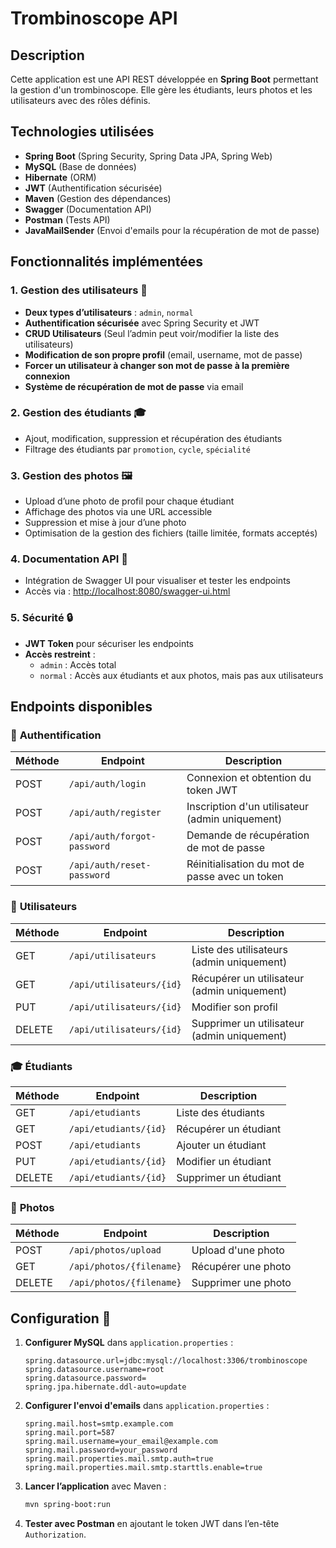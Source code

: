 # Trombinoscope API

## Description
Cette application est une API REST développée en **Spring Boot** permettant la gestion d'un trombinoscope. Elle gère les étudiants, leurs photos et les utilisateurs avec des rôles définis.

## Technologies utilisées
- **Spring Boot** (Spring Security, Spring Data JPA, Spring Web)
- **MySQL** (Base de données)
- **Hibernate** (ORM)
- **JWT** (Authentification sécurisée)
- **Maven** (Gestion des dépendances)
- **Swagger** (Documentation API)
- **Postman** (Tests API)
- **JavaMailSender** (Envoi d'emails pour la récupération de mot de passe)

## Fonctionnalités implémentées

### 1. Gestion des utilisateurs 👥
- **Deux types d’utilisateurs** : `admin`, `normal`
- **Authentification sécurisée** avec Spring Security et JWT
- **CRUD Utilisateurs** (Seul l’admin peut voir/modifier la liste des utilisateurs)
- **Modification de son propre profil** (email, username, mot de passe)
- **Forcer un utilisateur à changer son mot de passe à la première connexion**
- **Système de récupération de mot de passe** via email

### 2. Gestion des étudiants 🎓
- Ajout, modification, suppression et récupération des étudiants
- Filtrage des étudiants par `promotion`, `cycle`, `spécialité`

### 3. Gestion des photos 🖼️
- Upload d’une photo de profil pour chaque étudiant
- Affichage des photos via une URL accessible
- Suppression et mise à jour d’une photo
- Optimisation de la gestion des fichiers (taille limitée, formats acceptés)

### 4. Documentation API 📜
- Intégration de Swagger UI pour visualiser et tester les endpoints
- Accès via : [http://localhost:8080/swagger-ui.html](http://localhost:8080/swagger-ui.html)

### 5. Sécurité 🔒
- **JWT Token** pour sécuriser les endpoints
- **Accès restreint** :
  - `admin` : Accès total
  - `normal` : Accès aux étudiants et aux photos, mais pas aux utilisateurs

## Endpoints disponibles
### 🔑 **Authentification**
| Méthode | Endpoint               | Description |
|---------|-----------------------|-------------|
| POST    | `/api/auth/login`     | Connexion et obtention du token JWT |
| POST    | `/api/auth/register`  | Inscription d'un utilisateur (admin uniquement) |
| POST    | `/api/auth/forgot-password` | Demande de récupération de mot de passe |
| POST    | `/api/auth/reset-password`  | Réinitialisation du mot de passe avec un token |

### 👥 **Utilisateurs**
| Méthode | Endpoint                   | Description |
|---------|---------------------------|-------------|
| GET     | `/api/utilisateurs`        | Liste des utilisateurs (admin uniquement) |
| GET     | `/api/utilisateurs/{id}`   | Récupérer un utilisateur (admin uniquement) |
| PUT     | `/api/utilisateurs/{id}`   | Modifier son profil |
| DELETE  | `/api/utilisateurs/{id}`   | Supprimer un utilisateur (admin uniquement) |

### 🎓 **Étudiants**
| Méthode | Endpoint                  | Description |
|---------|--------------------------|-------------|
| GET     | `/api/etudiants`          | Liste des étudiants |
| GET     | `/api/etudiants/{id}`     | Récupérer un étudiant |
| POST    | `/api/etudiants`          | Ajouter un étudiant |
| PUT     | `/api/etudiants/{id}`     | Modifier un étudiant |
| DELETE  | `/api/etudiants/{id}`     | Supprimer un étudiant |

### 📸 **Photos**
| Méthode | Endpoint                 | Description |
|---------|-------------------------|-------------|
| POST    | `/api/photos/upload`    | Upload d'une photo |
| GET     | `/api/photos/{filename}` | Récupérer une photo |
| DELETE  | `/api/photos/{filename}` | Supprimer une photo |

## Configuration 🔧

1. **Configurer MySQL** dans `application.properties` :
   ```properties
   spring.datasource.url=jdbc:mysql://localhost:3306/trombinoscope
   spring.datasource.username=root
   spring.datasource.password=
   spring.jpa.hibernate.ddl-auto=update
   ```

2. **Configurer l'envoi d'emails** dans `application.properties` :
   ```properties
   spring.mail.host=smtp.example.com
   spring.mail.port=587
   spring.mail.username=your_email@example.com
   spring.mail.password=your_password
   spring.mail.properties.mail.smtp.auth=true
   spring.mail.properties.mail.smtp.starttls.enable=true
   ```

3. **Lancer l’application** avec Maven :
   ```sh
   mvn spring-boot:run
   ```

4. **Tester avec Postman** en ajoutant le token JWT dans l’en-tête `Authorization`.


